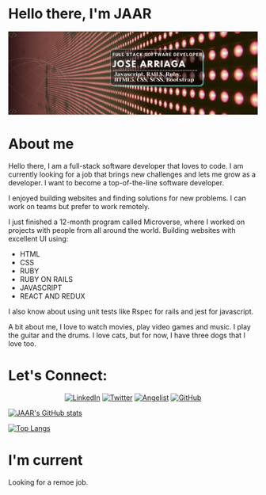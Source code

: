 # Hello there, I'm JAAR

![banner](banner.png)

# About me

Hello there, I am a full-stack software developer that loves to code. I am currently looking for a job that brings new challenges and lets me grow as a developer. I want to become a top-of-the-line software developer. 

I enjoyed building websites and finding solutions for new problems. I can work on teams but prefer to work remotely.

I just finished a 12-month program called Microverse, where I worked on projects with people from all around the world. Building websites with excellent UI using:
- HTML
- CSS
- RUBY
- RUBY ON RAILS
- JAVASCRIPT
- REACT AND REDUX

I also know about using unit tests like Rspec for rails and jest for javascript.

A bit about me, I love to watch movies, play video games and music. I play the guitar and the drums. I love cats, but for now, I have three dogs that I love too.

<p align="center">

  # Let's Connect:

<p align="center">
  <a href="https://www.linkedin.com/in/jaar/" target="_blank"><img src="https://img.shields.io/badge/-linkedin-blue" alt="LinkedIn"></a>
  <a href="https://twitter.com/91_jaar" target="_blank"><img src="https://img.shields.io/badge/-twitter-14E3D0" alt="Twitter"></a>
  <a href="https://angel.co/u/jaar91" target="_blank"><img src="https://img.shields.io/badge/-Angelist-83A1A8" alt="Angelist"></a>
  <a href="https://https://github.com/jaarkira" target="_blank"><img src="https://img.shields.io/badge/-GitHub-000000" alt="GitHub"></a>
</p>

<p align="center">

  [![JAAR's GitHub stats](https://github-readme-stats.vercel.app/api?username=jaar91&show_icons=true&count_private=true&theme=gotham&card_width=500)](https://github.com/anuraghazra/github-readme-stats)

  [![Top Langs](https://github-readme-stats.vercel.app/api/top-langs/?username=jaar91&show_icons=true&theme=gotham&langs_count=10&card_width=500)](https://github.com/anuraghazra/github-readme-stats)

</p>

# I'm current

Looking for a remoe job.
  
